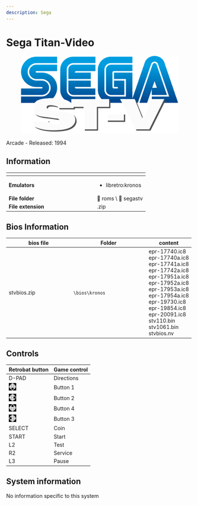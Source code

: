 ```yaml
---
description: Sega
---
```


# Sega Titan-Video

<div align="left">

<figure><img src="https://raw.githubusercontent.com/fabricecaruso/es-theme-carbon/0ab5d8cd36c673c827b022c2ae53042a38df33da/art/logos/segastv.svg" alt=""><figcaption></figcaption></figure>

</div>

Arcade - Released: 1994



## Information

<table data-header-hidden><thead><tr><th width="224"></th><th></th></tr></thead><tbody><tr><td><strong>Emulators</strong></td><td><ul><li>libretro:kronos</li></ul></td></tr><tr><td><strong>File folder</strong></td><td><span data-gb-custom-inline data-tag="emoji" data-code="1f4c2">📂</span> roms \ <span data-gb-custom-inline data-tag="emoji" data-code="1f4c2">📂</span> segastv</td></tr><tr><td><strong>File extension</strong></td><td>.zip</td></tr></tbody></table>

## Bios Information

<table><thead><tr><th width="160.55555555555557">bios file</th><th width="189">Folder</th><th>content</th></tr></thead><tbody><tr><td>stvbios.zip</td><td><code>\bios\kronos</code></td><td>epr-17740.ic8<br>epr-17740a.ic8<br>epr-17741a.ic8<br>epr-17742a.ic8<br>epr-17951a.ic8<br>epr-17952a.ic8<br>epr-17953a.ic8<br>epr-17954a.ic8<br>epr-19730.ic8<br>epr-19854.ic8<br>epr-20091.ic8<br>stv110.bin<br>stv1061.bin<br>stvbios.nv</td></tr></tbody></table>

## Controls

| Retrobat button                                                                    | Game control |
| ---------------------------------------------------------------------------------- | ------------ |
| D-PAD                                                                              | Directions   |
| ![A](<../../../../.gitbook/assets/image (25).png>)                                 | Button 1     |
| ![B](<../../../../.gitbook/assets/image (11).png>)                                 | Button 2     |
| <img src="../../../../.gitbook/assets/image (45).png" alt="" data-size="original"> | Button 4     |
| <img src="../../../../.gitbook/assets/image (43).png" alt="" data-size="line">     | Button 3     |
| SELECT                                                                             | Coin         |
| START                                                                              | Start        |
| L2                                                                                 | Test         |
| R2                                                                                 | Service      |
| L3                                                                                 | Pause        |

## System information

No information specific to this system
